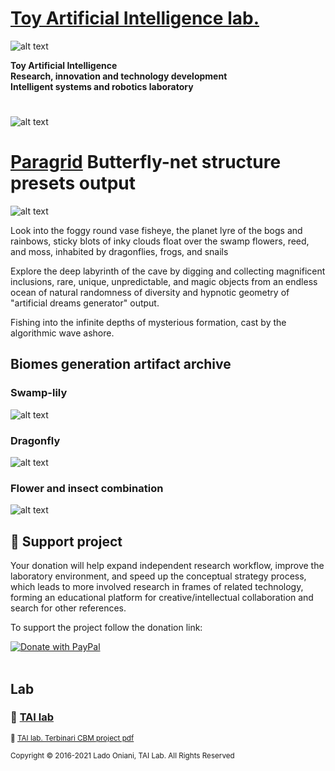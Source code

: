  # [Toy Artificial Intelligence lab.](https://ladooniani.github.io/tailab/) 
 
 ![alt text](https://github.com/ladooniani/tailab/blob/master/assets/toy_artificial_intelligence_lab_logo.png)

**Toy Artificial Intelligence\
Research, innovation and technology development\
Intelligent systems and robotics laboratory**

#

![alt text](https://github.com/ladooniani/tailab/blob/master/assets/tai_lab_terbinari_cbm_project_logo.png)

# [Paragrid](https://github.com/Toy-Artificial-Intelligence-lab/paragrid-doc) Butterfly-net structure presets output

 
![alt text](https://github.com/ladooniani/resume-cv/blob/main/img/img8.jpg)


Look into the foggy round vase fisheye, the planet lyre of the bogs and rainbows, sticky blots of inky clouds float over the swamp flowers, reed, and moss, inhabited by dragonflies, frogs, and snails 

Explore the deep labyrinth of the cave by digging and collecting magnificent inclusions, rare, unique, unpredictable, and magic objects from an endless ocean of natural randomness of diversity and hypnotic geometry of "artificial dreams generator" output. 

Fishing into the infinite depths of mysterious formation, cast by the algorithmic wave ashore. 

## Biomes generation artifact archive

### Swamp-lily

![alt text](https://github.com/Toy-Artificial-Intelligence-lab/paragrid-doc/blob/main/images/paragrid/paragrid-gen-quartzgate-example.png)

### Dragonfly

![alt text](https://github.com/Toy-Artificial-Intelligence-lab/paragrid-doc/blob/main/images/paragrid/paragrid-gen-quartzgate-example.png)

### Flower and insect combination

![alt text](https://github.com/Toy-Artificial-Intelligence-lab/paragrid-doc/blob/main/images/paragrid/paragrid-gen-quartzgate-example.png)

## 💖 Support project

Your donation will help expand independent research workflow, improve the laboratory environment, and speed up the conceptual strategy process, which leads to more involved research in frames of related technology, forming an educational platform for creative/intellectual collaboration and search for other references.

To support the project follow the donation link: 

<a href="https://www.paypal.com/cgi-bin/webscr?cmd=_s-xclick&hosted_button_id=GRGH6SL9EL72U">
  <img src="https://www.paypalobjects.com/en_US/i/btn/btn_donate_SM.gif" alt="Donate with PayPal" /><br><br>
</a>

## Lab

### 🔬 [TAI lab](https://ladooniani.github.io/tailab/) 

<sub>📃 [TAI lab. Terbinari CBM project pdf](https://github.com/ladooniani/tailab/blob/master/docs/tai.pdf)<sub>

<sub>Copyright © 2016-2021 Lado Oniani, TAI Lab. All Rights Reserved<sub>
